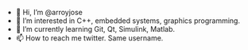 - 👋 Hi, I’m @arroyjose
- 👀 I’m interested in C++, embedded systems, graphics programming.
- 🌱 I’m currently learning Git, Qt, Simulink, Matlab.
- 📫 How to reach me twitter.  Same username.

<!---
arroyjose/arroyjose is a ✨ special ✨ repository because its `README.md` (this file) appears on your GitHub profile.
You can click the Preview link to take a look at your changes.
--->

